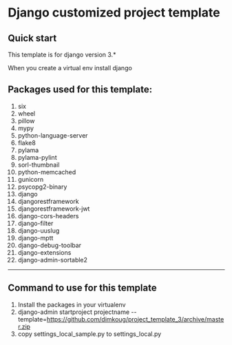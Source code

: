 Django customized project template
=================================

Quick start
-----------
This template is for django version 3.*

When you create a virtual env install django

Packages used for this template:
-------------------------------
1. six
2. wheel
3. pillow
4. mypy
5. python-language-server
6. flake8
7. pylama
8. pylama-pylint
9. sorl-thumbnail
10. python-memcached
11. gunicorn
12. psycopg2-binary
13. django
14. djangorestframework
15. djangorestframework-jwt
16. django-cors-headers
17. django-filter
18. django-uuslug
19. django-mptt
20. django-debug-toolbar
21. django-extensions
22. django-admin-sortable2
---------

Command to use for this template
--------------------------------
1. Install the packages in your virtualenv
2. django-admin startproject projectname --template=https://github.com/dimkoug/project_template_3/archive/master.zip
3. copy settings_local_sample.py to settings_local.py
